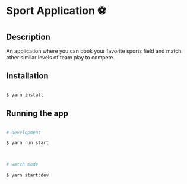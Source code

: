 
# Sport Application ⚽️
  

## Description

  

An application where you can book your favorite sports field and match other similar levels of team play to compete.

  

## Installation

  

```bash

$ yarn install

```

## Running the app


```bash

# development

$ yarn run start

  

# watch mode

$ yarn start:dev
